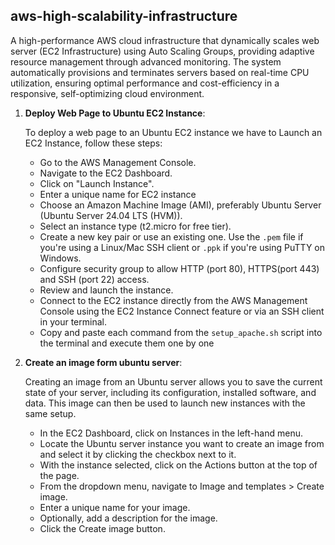 ## aws-high-scalability-infrastructure

A high-performance AWS cloud infrastructure that dynamically scales web server (EC2 Infrastructure) using Auto Scaling Groups, providing adaptive resource management through advanced monitoring. The system automatically provisions and terminates servers based on real-time CPU utilization, ensuring optimal performance and cost-efficiency in a responsive, self-optimizing cloud environment.

1. **Deploy Web Page to Ubuntu EC2 Instance**:

    To deploy a web page to an Ubuntu EC2 instance we have to Launch an EC2 Instance, follow these steps:

    - Go to the AWS Management Console.
    - Navigate to the EC2 Dashboard.
    - Click on "Launch Instance".
    - Enter a unique name for EC2 instance
    - Choose an Amazon Machine Image (AMI), preferably Ubuntu Server (Ubuntu Server 24.04 LTS (HVM)).
    - Select an instance type (t2.micro for free tier).
    - Create a new key pair or use an existing one. Use the `.pem` file if you're using a Linux/Mac SSH client or `.ppk` if you're using PuTTY on Windows.
    - Configure security group to allow HTTP (port 80), HTTPS(port 443) and SSH (port 22) access.
    - Review and launch the instance.
    - Connect to the EC2 instance directly from the AWS Management Console using the EC2 Instance Connect feature or via an SSH client in your terminal.
    - Copy and paste each command from the `setup_apache.sh` script into the terminal and execute them one by one
   
2. **Create an image form ubuntu server**:

    Creating an image from an Ubuntu server allows you to save the current state of your server, including its configuration, installed software, and data. This image can then be used to launch new instances with the same setup.

    - In the EC2 Dashboard, click on Instances in the left-hand menu.
    - Locate the Ubuntu server instance you want to create an image from and select it by clicking the checkbox next to it.
    - With the instance selected, click on the Actions button at the top of the page.
    - From the dropdown menu, navigate to Image and templates > Create image.
    - Enter a unique name for your image.
    - Optionally, add a description for the image.
    - Click the Create image button.




